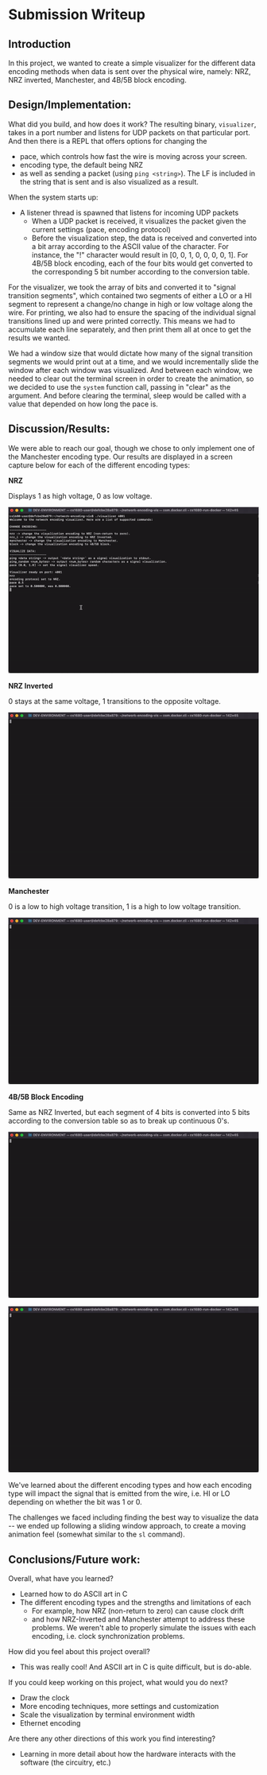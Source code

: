 # Submission Writeup 

## Introduction 
In this project, we wanted to create a simple visualizer for the different data encoding methods when data is sent over the physical wire, namely: NRZ, NRZ inverted, Manchester, and 4B/5B block encoding.

## Design/Implementation: 
What did you build, and how does it work? 
The resulting binary, `visualizer`, takes in a port number and listens for UDP packets on that particular port. And then there is a REPL that offers options for changing the 
- pace, which controls how fast the wire is moving across your screen. 
- encoding type, the default being NRZ
- as well as sending a packet (using `ping <string>`). The LF is included in the string that is sent and is also visualized as a result.  

When the system starts up: 
- A listener thread is spawned that listens for incoming UDP packets
  - When a UDP packet is received, it visualizes the packet given the current settings (pace, encoding protocol)
  - Before the visualization step, the data is received and converted into a bit array according to the ASCII value of the character. For instance, the "!" character would result in [0, 0, 1, 0, 0, 0, 0, 1]. For 4B/5B block encoding, each of the four bits would get converted to the corresponding 5 bit number according to the conversion table. 

For the visualizer, we took the array of bits and converted it to "signal transition segments", which contained two segments of either a LO or a HI segment to represent a change/no change in high or low voltage along the wire.
For printing, we also had to ensure the spacing of the individual signal transitions lined up and were printed correctly. This means we had to accumulate each line separately, and then print them all at once to get the results we wanted. 

We had a window size that would dictate how many of the signal transition segments we would print out at a time, and we would incrementally slide the window after each window was visualized. And between each window, we needed to clear out the terminal screen in order to create the animation, so we decided to use the `system` function call, passing in "clear" as the argument. And before clearing the terminal, sleep would be called with a value that depended on how long the pace is. 

## Discussion/Results: 

We were able to reach our goal, though we chose to only implement one of the Manchester encoding type. Our results are displayed in a screen capture below for each of the different encoding types: 

**NRZ**

Displays 1 as high voltage, 0 as low voltage.

![NRZ](recordings/nrz.gif)

**NRZ Inverted**

0 stays at the same voltage, 1 transitions to the opposite voltage.

![NRZ inverted](recordings/nrz_i.gif)

**Manchester**

0 is a low to high voltage transition, 1 is a high to low voltage transition.

![Manchester](recordings/manchester.gif)

**4B/5B Block Encoding**

Same as NRZ Inverted, but each segment of 4 bits is converted into 5 bits according to the conversion table so as to break up continuous 0's.

![Block](recordings/block.gif)

![Block with random](recordings/random.gif)

We've learned about the different encoding types and how each encoding type will impact the signal that is emitted from the wire, i.e. HI or LO depending on whether the bit was 1 or 0. 

The challenges we faced including finding the best way to visualize the data -- we ended up following a sliding window approach, to create a moving animation feel (somewhat similar to the `sl` command). 

## Conclusions/Future work: 
Overall, what have you learned? 
- Learned how to do ASCII art in C
- The different encoding types and the strengths and limitations of each 
  - For example, how NRZ (non-return to zero) can cause clock drift
  - and how NRZ-Inverted and Manchester attempt to address these problems. We weren't able to properly simulate the issues with each encoding, i.e. clock synchronization problems. 

How did you feel about this project overall? 
- This was really cool! And ASCII art in C is quite difficult, but is do-able. 

If you could keep working on this project, what would you do next? 
- Draw the clock
- More encoding techniques, more settings and customization
- Scale the visualization by terminal environment width
- Ethernet encoding

Are there any other directions of this work you find interesting? 
- Learning in more detail about how the hardware interacts with the software (the circuitry, etc.)

